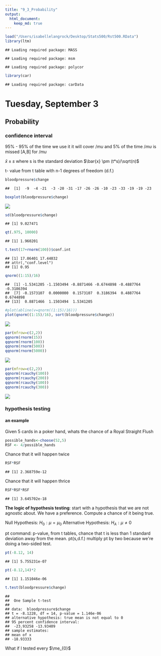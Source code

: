 ```yaml
---
title: "9_3_Probability"
output: 
  html_document:
    keep_md: true
---
```





```r
load("/Users/isabellelangrock/Desktop/Stats500/Rst500.RData")
library(ltm)
```

```
## Loading required package: MASS
```

```
## Loading required package: msm
```

```
## Loading required package: polycor
```

```r
library(car) 
```

```
## Loading required package: carData
```

# Tuesday, September 3 
## Probability 

### confidence interval 
95% - 95% of the time we use it it will cover $/mu$ and 5% of the time $/mu$ is missed 
[A,B] for $/mu$

$\bar{x} \pm s$ where s is the standard deviation 
$\bar{x} \pm (t*s)/\sqrt(n)$


t- value from t table with n-1 degrees of freedom (d.f.) 



```r
bloodpressure$change
```

```
##  [1]  -9  -4 -21  -3 -20 -31 -17 -26 -26 -10 -23 -33 -19 -19 -23
```

```r
boxplot(bloodpressure$change)
```

![](9_3_Probability_files/figure-html/unnamed-chunk-2-1.png)<!-- -->

```r
sd(bloodpressure$change)
```

```
## [1] 9.027471
```

```r
qt(.975, 10000)
```

```
## [1] 1.960201
```

```r
t.test(17+rnorm(100))$conf.int
```

```
## [1] 17.06401 17.44032
## attr(,"conf.level")
## [1] 0.95
```

```r
qnorm((1:15)/16)
```

```
##  [1] -1.5341205 -1.1503494 -0.8871466 -0.6744898 -0.4887764 -0.3186394
##  [7] -0.1573107  0.0000000  0.1573107  0.3186394  0.4887764  0.6744898
## [13]  0.8871466  1.1503494  1.5341205
```

```r
#plot(abline(v=qnorm((1:15)/16)))
plot(qnorm((1:15)/16), sort(bloodpressure$change))
```

![](9_3_Probability_files/figure-html/unnamed-chunk-2-2.png)<!-- -->

```r
par(mfrow=c(2,2))
qqnorm(rnorm(15))
qqnorm(rnorm(100))
qqnorm(rnorm(500))
qqnorm(rnorm(5000))
```

![](9_3_Probability_files/figure-html/unnamed-chunk-2-3.png)<!-- -->

```r
par(mfrow=c(2,2))
qqnorm(rcauchy(100))
qqnorm(rcauchy(200))
qqnorm(rcauchy(100))
qqnorm(rcauchy(300))
```

![](9_3_Probability_files/figure-html/unnamed-chunk-2-4.png)<!-- -->

### hypothesis testing 
#### an example 
Given 5 cards in a poker hand, whats the chance of a Royal Straight Flush


```r
possible_hands<-choose(52,5)
RSF <- 4/possible_hands
```
Chance that it will happen twice 

```r
RSF*RSF 
```

```
## [1] 2.368759e-12
```
Chance that it will happen thrice 

```r
RSF*RSF*RSF
```

```
## [1] 3.645702e-18
```

**The logic of hypothesis testing**: start with a hypothesis that we are not agnostic about. We have a preference. Compute a chance of it being true. 


Null Hypothesis: $H_{0}: \mu = \mu_{0}$ 
Alternative Hypothesis: $H_{A}: \mu \neq 0$

pt command: p-value, from t tables, chance that t is less than 1 standard deviation away from the mean. pt(s,d.f.)
multiply pt by two because we're doing a two-sided test. 


```r
pt(-8.12, 14)
```

```
## [1] 5.755231e-07
```

```r
pt(-8.12,14)*2
```

```
## [1] 1.151046e-06
```

```r
t.test(bloodpressure$change)
```

```
## 
## 	One Sample t-test
## 
## data:  bloodpressure$change
## t = -8.1228, df = 14, p-value = 1.146e-06
## alternative hypothesis: true mean is not equal to 0
## 95 percent confidence interval:
##  -23.93258 -13.93409
## sample estimates:
## mean of x 
## -18.93333
```


What if I tested every $\me_{0}$ 


